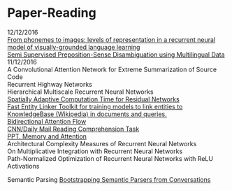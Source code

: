 # Paper-Reading
12/12/2016<br>
[From phonemes to images: levels of representation in a recurrent neural model of visually-grounded language learning](https://arxiv.org/pdf/1610.03342v1.pdf)<br>
[Semi Supervised Preposition-Sense Disambiguation using Multilingual Data](https://arxiv.org/pdf/1611.08813v1.pdf)<br>
11/12/2016<br>
A Convolutional Attention Network for Extreme Summarization of Source Code<br>
Recurrent Highway Networks<br>
Hierarchical Multiscale Recurrent Neural Networks<br>
[Spatially Adaptive Computation Time for Residual Networks](https://arxiv.org/pdf/1612.02297v1.pdf)<br>
[Fast Entity Linker Toolkit for training models to link entities to KnowledgeBase (Wikipedia) in documents and queries.](https://github.com/yahoo/FEL)<br>
[Bidirectional Attention Flow](https://github.com/allenai/bi-att-flow)<br> 
[CNN/Daily Mail Reading Comprehension Task](https://github.com/danqi/rc-cnn-dailymail)<br>
[PPT. Memory and Attention](http://slides.com/smerity/quora-frontiers-of-memory-and-attention#/3)<br>
Architectural Complexity Measures of Recurrent Neural Networks<br>
On Multiplicative Integration with Recurrent Neural Networks<br>
Path-Normalized Optimization of Recurrent Neural Networks with ReLU Activations<br>

Semantic Parsing
[Bootstrapping Semantic Parsers from Conversations](http://homes.cs.washington.edu/~lsz/papers/az-emnlp2011.pdf)<br>
